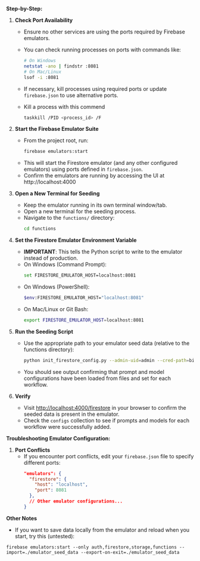 **Step-by-Step:**

1. **Check Port Availability**
   - Ensure no other services are using the ports required by Firebase emulators.
   - You can check running processes on ports with commands like:
     ```sh
     # On Windows
     netstat -ano | findstr :8081
     # On Mac/Linux
     lsof -i :8081
     ```
   - If necessary, kill processes using required ports or update `firebase.json` to use alternative ports.

   - Kill a process with this commend
     ```sh
     taskkill /PID <process_id> /F
     ```

2. **Start the Firebase Emulator Suite**
   - From the project root, run:
     ```sh
     firebase emulators:start
     ```
   - This will start the Firestore emulator (and any other configured emulators) using ports defined in `firebase.json`.
   - Confirm the emulators are running by accessing the UI at http://localhost:4000

3. **Open a New Terminal for Seeding**
   - Keep the emulator running in its own terminal window/tab.
   - Open a new terminal for the seeding process.
   - Navigate to the `functions/` directory:
     ```sh
     cd functions
     ```

4. **Set the Firestore Emulator Environment Variable**
   - **IMPORTANT**: This tells the Python script to write to the emulator instead of production.
   - On Windows (Command Prompt):
     ```sh
     set FIRESTORE_EMULATOR_HOST=localhost:8081
     ```
   - On Windows (PowerShell):
     ```sh
     $env:FIRESTORE_EMULATOR_HOST="localhost:8081"
     ```
   - On Mac/Linux or Git Bash:
     ```sh
     export FIRESTORE_EMULATOR_HOST=localhost:8081
     ```

5. **Run the Seeding Script**
   - Use the appropriate path to your emulator seed data (relative to the functions directory):
     ```sh
     python init_firestore_config.py --admin-uid=admin --cred-path=billfie-firebase-adminsdk-fbsvc-3478b1c3d9.json --seed-data-dir=../emulator_seed_data
     ```
   - You should see output confirming that prompt and model configurations have been loaded from files and set for each workflow.

6. **Verify**
   - Visit [http://localhost:4000/firestore](http://localhost:4000/firestore) in your browser to confirm the seeded data is present in the emulator.
   - Check the `configs` collection to see if prompts and models for each workflow were successfully added.

**Troubleshooting Emulator Configuration:**

1. **Port Conflicts**
   - If you encounter port conflicts, edit your `firebase.json` file to specify different ports:
     ```json
     "emulators": {
       "firestore": {
         "host": "localhost",
         "port": 8081
       },
       // Other emulator configurations...
     }
     ```


**Other Notes**
  - If you want to save data locally from the emulator and reload when you start, try this (untested):
  ```
  firebase emulators:start --only auth,firestore,storage,functions --import=./emulator_seed_data --export-on-exit=./emulator_seed_data
  ```